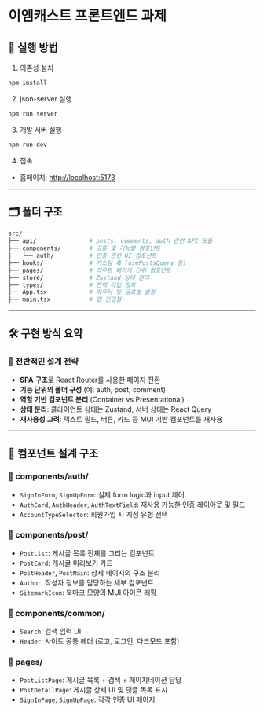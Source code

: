 # 이엠캐스트 프론트엔드 과제

## 🔧 실행 방법

1. 의존성 설치

```bash
npm install
```

2. json-server 실행

```bash
npm run server
```

3. 개발 서버 실행

```bash
npm run dev
```

4. 접속

- 홈페이지: [http://localhost:5173](http://localhost:5173)

---

## 🗂️ 폴더 구조

```bash
src/
├── api/               # posts, comments, auth 관련 API 모듈
├── components/        # 공통 및 기능별 컴포넌트
│   └── auth/          # 인증 관련 UI 컴포넌트
├── hooks/             # 커스텀 훅 (usePostsQuery 등)
├── pages/             # 라우트 페이지 단위 컴포넌트
├── store/             # Zustand 상태 관리
├── types/             # 전역 타입 정의
├── App.tsx            # 라우터 및 글로벌 설정
├── main.tsx           # 앱 진입점
```

---

## 🛠 구현 방식 요약

### 📌 전반적인 설계 전략

- **SPA 구조**로 React Router를 사용한 페이지 전환
- **기능 단위의 폴더 구성** (예: auth, post, comment)
- **역할 기반 컴포넌트 분리** (Container vs Presentational)
- **상태 분리**: 클라이언트 상태는 Zustand, 서버 상태는 React Query
- **재사용성 고려**: 텍스트 필드, 버튼, 카드 등 MUI 기반 컴포넌트를 재사용

---

## 🧩 컴포넌트 설계 구조

### 📂 components/auth/

- `SignInForm`, `SignUpForm`: 실제 form logic과 input 제어
- `AuthCard`, `AuthHeader`, `AuthTextField`: 재사용 가능한 인증 레이아웃 및 필드
- `AccountTypeSelector`: 회원가입 시 계정 유형 선택

### 📂 components/post/

- `PostList`: 게시글 목록 전체를 그리는 컴포넌트
- `PostCard`: 게시글 미리보기 카드
- `PostHeader`, `PostMain`: 상세 페이지의 구조 분리
- `Author`: 작성자 정보를 담당하는 세부 컴포넌트
- `SitemarkIcon`: 북마크 모양의 MUI 아이콘 래핑

### 📂 components/common/

- `Search`: 검색 입력 UI
- `Header`: 사이트 공통 헤더 (로고, 로그인, 다크모드 포함)

### 📂 pages/

- `PostListPage`: 게시글 목록 + 검색 + 페이지네이션 담당
- `PostDetailPage`: 게시글 상세 UI 및 댓글 목록 표시
- `SignInPage`, `SignUpPage`: 각각 인증 UI 페이지
